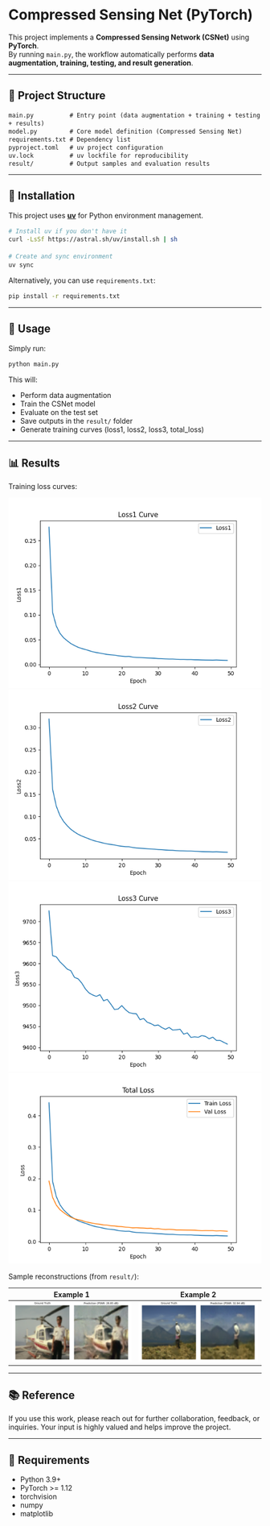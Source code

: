 # Compressed Sensing Net (PyTorch)

This project implements a **Compressed Sensing Network (CSNet)** using **PyTorch**.  
By running `main.py`, the workflow automatically performs **data augmentation, training, testing, and result generation**.

---

## 📂 Project Structure
```
main.py          # Entry point (data augmentation + training + testing + results)
model.py         # Core model definition (Compressed Sensing Net)
requirements.txt # Dependency list
pyproject.toml   # uv project configuration
uv.lock          # uv lockfile for reproducibility
result/          # Output samples and evaluation results
```

---

## 🚀 Installation

This project uses **[uv](https://github.com/astral-sh/uv)** for Python environment management.

```bash
# Install uv if you don't have it
curl -LsSf https://astral.sh/uv/install.sh | sh

# Create and sync environment
uv sync
```

Alternatively, you can use `requirements.txt`:

```bash
pip install -r requirements.txt
```

---

## 🏃 Usage

Simply run:

```bash
python main.py
```

This will:
- Perform data augmentation
- Train the CSNet model
- Evaluate on the test set
- Save outputs in the `result/` folder
- Generate training curves (loss1, loss2, loss3, total_loss)

---

## 📊 Results

Training loss curves:

![Loss1](loss1_curve.png)
![Loss2](loss2_curve.png)
![Loss3](loss3_curve.png)
![Total Loss](total_loss.png)

Sample reconstructions (from `result/`):

| Example 1 | Example 2 |
|-------|----------------|
| ![](result/sample_00044.png) | ![](result/sample_00085.png) |

---

## 📚 Reference
If you use this work, please reach out for further collaboration, feedback, or inquiries. Your input is highly valued and helps improve the project.

---

## 🔧 Requirements
- Python 3.9+
- PyTorch >= 1.12
- torchvision
- numpy
- matplotlib
